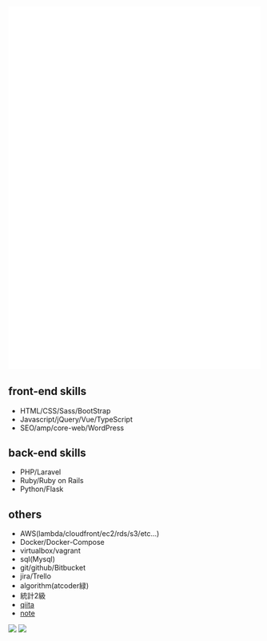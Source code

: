 ![Metrics](/metrics.plugin.isocalendar.fullyear.svg)

## front-end skills
- HTML/CSS/Sass/BootStrap
- Javascript/jQuery/Vue/TypeScript
- SEO/amp/core-web/WordPress

## back-end skills
- PHP/Laravel
- Ruby/Ruby on Rails
- Python/Flask

## others
- AWS(lambda/cloudfront/ec2/rds/s3/etc...)
- Docker/Docker-Compose
- virtualbox/vagrant
- sql(Mysql)
- git/github/Bitbucket
- jira/Trello
- algorithm(atcoder緑)
- 統計2級
- [qiita](https://qiita.com/www_y118)
- [note](https://note.com/www_y118)


[![](https://raw.githubusercontent.com/yuito118/yuito118/master/profile-summary-card-output/dracula/1-repos-per-language.svg)](https://github.com/vn7n24fzkq/github-profile-summary-cards)
[![](https://raw.githubusercontent.com/yuito118/yuito118/master/profile-summary-card-output/dracula/2-most-commit-language.svg)](https://github.com/vn7n24fzkq/github-profile-summary-cards)
